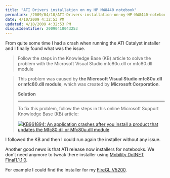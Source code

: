 ```yaml
---
title: "ATI Drivers installation on my HP NW8440 notebook"
permalink: /2009/04/10/ATI-Drivers-installation-on-my-HP-NW8440-notebook/
date: 4/10/2009 4:32:53 PM
updated: 4/10/2009 4:32:53 PM
disqusIdentifier: 20090410043253
---
```

From quite some time I had a crash when running the ATI Catalyst installer and I finally found what was the issue.

> Follow the steps in the Knowledge Base (KB) article to solve the problem with the Microsoft Visual Studio mfc80u.dll or mfc80.dll module
<!-- more -->
> 
> This problem was caused by **the Microsoft Visual Studio mfc80u.dll or mfc80.dll module**, which was created by **Microsoft Corporation**.
> 
> **Solution**
> 
> * * *
> 
> To fix this problem, follow the steps in this online Microsoft Support Knowledge Base (KB) article:
> 
> ![](http://wer.microsoft.com/Responses/include/images/arrow.gif)[KB961894: An application crashes after you install a product that updates the Mfc80.dll or Mfc80u.dll module](http://support.microsoft.com/kb/961894)[](#here)

I followed the KB and then I could run again the installer without any issue.

Another good news is that ATI release now installers for notebooks. We don’t need anymore to tweak there installer using [Mobility DotNET Final1.1.1.0](http://www.driverheaven.net/modtool.php). 

For example I could find the installer for my [FireGL V5200](http://support.amd.com/us/psearch/Pages/psearch.aspx?type=2.4.3&product=2.4.3.3.2.3.9&contentType=GPU+Download+Detail&ostype=Windows+Vista+-+32-Bit+Edition&keywords=&items=20).

